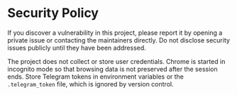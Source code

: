 # Security Policy

If you discover a vulnerability in this project, please report it by opening a private issue or contacting the maintainers directly. Do not disclose security issues publicly until they have been addressed.

The project does not collect or store user credentials. Chrome is started in incognito mode so that browsing data is not preserved after the session ends.
Store Telegram tokens in environment variables or the `.telegram_token` file, which is ignored by version control.
